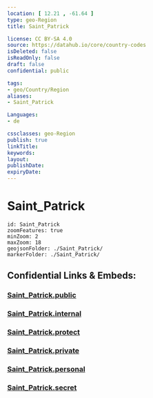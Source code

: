 ```yaml
---
location: [ 12.21 , -61.64 ] 
type: geo-Region
title: Saint_Patrick

license: CC BY-SA 4.0
source: https://datahub.io/core/country-codes
isDeleted: false
isReadOnly: false
draft: false
confidential: public

tags:
- geo/Country/Region
aliases:
- Saint_Patrick

Languages:
- de

cssclasses: geo-Region
publish: true
linkTitle: 
keywords: 
layout: 
publishDate: 
expiryDate: 
---
```


# Saint_Patrick

```leaflet
id: Saint_Patrick
zoomFeatures: true 
minZoom: 2 
maxZoom: 18
geojsonFolder: ./Saint_Patrick/
markerFolder: ./Saint_Patrick/
```


## Confidential Links & Embeds: 

### [Saint_Patrick.public](/_public/\Earth\Continent\America~Caribbean\Grenada\parishes~GrenadaSaint_Patrick.public.md) 

### [Saint_Patrick.internal](/_internal/\Earth\Continent\America~Caribbean\Grenada\parishes~GrenadaSaint_Patrick.internal.md) 

### [Saint_Patrick.protect](/_protect/\Earth\Continent\America~Caribbean\Grenada\parishes~GrenadaSaint_Patrick.protect.md) 

### [Saint_Patrick.private](/_private/\Earth\Continent\America~Caribbean\Grenada\parishes~GrenadaSaint_Patrick.private.md) 

### [Saint_Patrick.personal](/_personal/\Earth\Continent\America~Caribbean\Grenada\parishes~GrenadaSaint_Patrick.personal.md) 

### [Saint_Patrick.secret](/_secret/\Earth\Continent\America~Caribbean\Grenada\parishes~GrenadaSaint_Patrick.secret.md)

